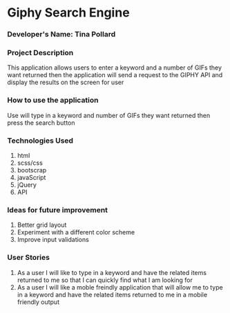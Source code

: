 # Giphy Search Engine

### Developer's Name: Tina Pollard

### Project Description
This application allows users to enter a keyword and a number of GIFs they want returned then the application will send a request to the GIPHY API and display the results on the screen for user

### How to use the application
Use will type in a keyword and number of GIFs they want returned then press the search button


### Technologies Used 
1. html
2. scss/css
3. bootscrap
4. javaScript
5. jQuery
6. API

### Ideas for future improvement 
1. Better grid layout
2. Experiment with a different color scheme 
3. Improve input validations

### User Stories
1. As a user I will like to type in a keyword and have the related items returned to me so that I can quickly find what I am looking for
2. As a user I will like a moble freindly application that will allow me to type in a keyword and have the related items returned to me in a mobile friendly output